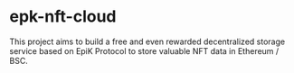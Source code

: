 # epk-nft-cloud
This project aims to build a free and even rewarded decentralized storage service based on EpiK Protocol to store valuable NFT data in Ethereum / BSC.
